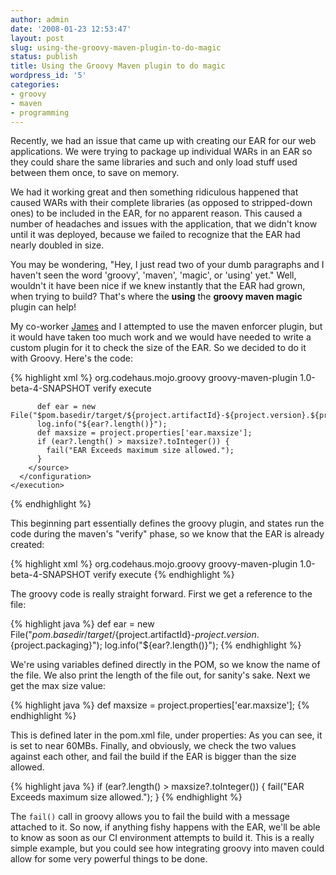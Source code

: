 ```yaml
---
author: admin
date: '2008-01-23 12:53:47'
layout: post
slug: using-the-groovy-maven-plugin-to-do-magic
status: publish
title: Using the Groovy Maven plugin to do magic
wordpress_id: '5'
categories:
- groovy
- maven
- programming
---
```


Recently, we had an issue that came up with creating our EAR for
our web applications. We were trying to package up individual WARs
in an EAR so they could share the same libraries and such and only
load stuff used between them once, to save on memory.

We had it
working great and then something ridiculous happened that caused
WARs with their complete libraries (as opposed to stripped-down
ones) to be included in the EAR, for no apparent reason. This
caused a number of headaches and issues with the application, that
we didn't know until it was deployed, because we failed to
recognize that the EAR had nearly doubled in size.

You may be
wondering, "Hey, I just read two of your dumb paragraphs and I
haven't seen the word 'groovy', 'maven', 'magic', or 'using' yet."
Well, wouldn't it have been nice if we knew instantly that the EAR
had grown, when trying to build? That's where the **using** the
**groovy maven magic** plugin can help!

My co-worker
[James](http://jlorenzen.blogspot.com/) and I attempted to use the
maven enforcer plugin, but it would have taken too much work and we
would have needed to write a custom plugin for it to check the size
of the EAR. So we decided to do it with Groovy. Here's the code:

{% highlight xml %}
<plugin>
  <groupid>org.codehaus.mojo.groovy</groupid>
  <artifactid>groovy-maven-plugin</artifactid>
  <version>1.0-beta-4-SNAPSHOT</version>
  <executions>
    <execution>
      <phase>verify</phase>
      <goals>
        <goal>execute</goal>
      </goals>
      <configuration>
        <source>
 
          def ear = new File("$pom.basedir/target/${project.artifactId}-${project.version}.${project.packaging}")
          log.info("${ear?.length()}");
          def maxsize = project.properties['ear.maxsize'];
          if (ear?.length() > maxsize?.toInteger()) {
            fail("EAR Exceeds maximum size allowed.");
          }
        </source>
      </configuration>
    </execution>
  </executions>
</plugin>
{% endhighlight %}

This beginning part essentially defines the groovy plugin, and
states run the code during the maven's "verify" phase, so we know
that the EAR is already created:
    
{% highlight xml %}
<plugin>
  <groupid>org.codehaus.mojo.groovy</groupid>
  <artifactid>groovy-maven-plugin</artifactid>
  <version>1.0-beta-4-SNAPSHOT</version>
  <executions>
    <execution>
      <phase>verify</phase>
      <goals>
        <goal>execute</goal>
      </goals>
</execution></executions></plugin>
{% endhighlight %}

The groovy code is really straight forward. First we get a
reference to the file:


{% highlight java %}
    def ear = new File("$pom.basedir/target/${project.artifactId}-${project.version}.${project.packaging}");
    log.info("${ear?.length()}");
{% endhighlight %}


We're using variables defined directly in the POM, so we know the
name of the file. We also print the length of the file out, for
sanity's sake. Next we get the max size value:

{% highlight java %}
    def maxsize = project.properties['ear.maxsize'];
{% endhighlight %}


This is defined later in the pom.xml file, under properties:
As you can see, it is set to near 60MBs. Finally, and obviously, we
check the two values against each other, and fail the build if the
EAR is bigger than the size allowed.

{% highlight java %}
    if (ear?.length() > maxsize?.toInteger()) {
      fail("EAR Exceeds maximum size allowed.");
    }
{% endhighlight %}

The `fail()` call in groovy allows you to fail the build with a
message attached to it. So now, if anything fishy happens with the
EAR, we'll be able to know as soon as our CI environment attempts
to build it. This is a really simple example, but you could see how
integrating groovy into maven could allow for some very powerful
things to be done.


